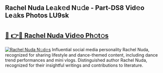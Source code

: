 ## Rachel Nuda Le𝚊k𝚎d N𝚞𝚍e - Part-DS8 Vid𝚎o Le𝚊ks Photos LU9sk

# <h2><a href="http://fbd7b16.evod.top/?m=Rachel+Nuda">🔗 👉🔴 Rachel Nuda Vid𝚎o Ph𝚘t𝚘s</a></h2>

[![Rachel Nuda N𝚞d𝚎s](https://i.imgur.com/8V9OHl7.gif)](http://fbd7b16.evod.top/?m=Rachel+Nuda)
Influential social media personality Rachel Nuda, recognized for sharing lifestyle and dance-themed content, including dance trend performances and mini vlogs. Distinguished author Rachel Nuda, recognized for their insightful writings and contributions to literature. 
